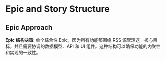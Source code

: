 # Epic and Story Structure

## Epic Approach

**Epic 结构决策**: 单个综合性 Epic，因为所有功能都围绕 RSS 源管理这一核心目标，并且需要协调的数据模型、API 和 UI 组件。这种结构可以确保功能的内聚性和实现的一致性。
